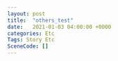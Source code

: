 ```yaml
---
layout: post
title:  "others_test"
date:   2021-01-03 04:00:00 +0000
categories: Etc
Tags: Story Etc
SceneCode: []
---
```

